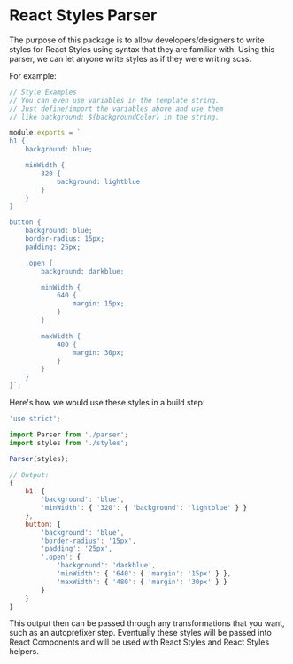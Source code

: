 # React Styles Parser

The purpose of this package is to allow developers/designers to write styles for React Styles using syntax that they are familiar with. Using this parser, we can let anyone write styles as if they were writing scss.

For example:

```javascript
// Style Examples
// You can even use variables in the template string.
// Just define/import the variables above and use them
// like background: ${backgroundColor} in the string.

module.exports = `
h1 {
    background: blue;

    minWidth {
        320 {
            background: lightblue
        }
    }
}

button {
    background: blue;
    border-radius: 15px;
    padding: 25px;

    .open {
        background: darkblue;

        minWidth {
            640 {
                margin: 15px;
            }
        }

        maxWidth {
            480 {
                margin: 30px;
            }
        }
    }
}`;
```

Here's how we would use these styles in a build step:

```javascript
'use strict';

import Parser from './parser';
import styles from './styles';

Parser(styles);

// Output:
{
    h1: {
        'background': 'blue',
        'minWidth': { '320': { 'background': 'lightblue' } }
    },
    button: {
        'background': 'blue',
        'border-radius': '15px',
        'padding': '25px',
        '.open': {
            'background': 'darkblue',
            'minWidth': { '640': { 'margin': '15px' } },
            'maxWidth': { '480': { 'margin': '30px' } }
        }
    }
}
```

This output then can be passed through any transformations that you want, such as an autoprefixer step. Eventually these styles will be passed into React Components and will be used with React Styles and React Styles helpers.